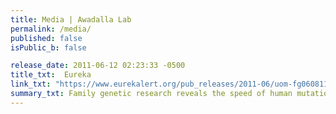 ```yaml
---
title: Media | Awadalla Lab
permalink: /media/
published: false
isPublic_b: false

release_date: 2011-06-12 02:23:33 -0500
title_txt: 	Eureka
link_txt: "https://www.eurekalert.org/pub_releases/2011-06/uom-fg060811.php"
summary_txt: Family genetic research reveals the speed of human mutation
---
```

